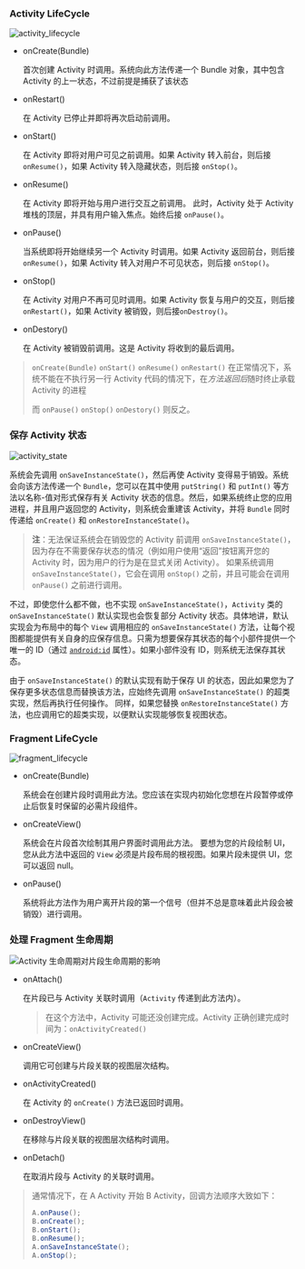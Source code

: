 ### Activity LifeCycle

![activity_lifecycle](https://developer.android.com/images/activity_lifecycle.png?hl=zh-cn)

* onCreate(Bundle)

  首次创建 Activity 时调用。系统向此方法传递一个 Bundle 对象，其中包含 Activity 的上一状态，不过前提是捕获了该状态

* onRestart()

  在 Activity 已停止并即将再次启动前调用。

* onStart()

  在 Activity 即将对用户可见之前调用。如果 Activity 转入前台，则后接 `onResume()`，如果 Activity 转入隐藏状态，则后接 `onStop()`。

* onResume()

  在 Activity 即将开始与用户进行交互之前调用。 此时，Activity 处于 Activity 堆栈的顶层，并具有用户输入焦点。始终后接 `onPause()`。

* onPause()

  当系统即将开始继续另一个 Activity 时调用。如果 Activity 返回前台，则后接 `onResume()`，如果 Activity 转入对用户不可见状态，则后接 `onStop()`。

* onStop()

  在 Activity 对用户不再可见时调用。如果 Activity 恢复与用户的交互，则后接 `onRestart()`，如果 Activity 被销毁，则后接`onDestroy()`。

* onDestory()

  在 Activity 被销毁前调用。这是 Activity 将收到的最后调用。

> `onCreate(Bundle)` `onStart()` `onResume()` `onRestart()` 在正常情况下，系统不能在不执行另一行 Activity 代码的情况下，在*方法返回后*随时终止承载 Activity 的进程
>
> 而 `onPause()` `onStop()` `onDestory()` 则反之。



### 保存 Activity 状态

![activity_state](https://developer.android.com/images/fundamentals/restore_instance.png?hl=zh-cn)

系统会先调用 `onSaveInstanceState()`，然后再使 Activity 变得易于销毁。系统会向该方法传递一个 `Bundle`，您可以在其中使用 `putString()` 和 `putInt()` 等方法以名称-值对形式保存有关 Activity 状态的信息。然后，如果系统终止您的应用进程，并且用户返回您的 Activity，则系统会重建该 Activity，并将 `Bundle` 同时传递给 `onCreate()` 和 `onRestoreInstanceState()`。

> **注**：无法保证系统会在销毁您的 Activity 前调用 `onSaveInstanceState()`，因为存在不需要保存状态的情况（例如用户使用“返回”按钮离开您的 Activity 时，因为用户的行为是在显式关闭 Activity）。 如果系统调用 `onSaveInstanceState()`，它会在调用 `onStop()` 之前，并且可能会在调用 `onPause()` 之前进行调用。

不过，即使您什么都不做，也不实现 `onSaveInstanceState()`，`Activity` 类的 `onSaveInstanceState()` 默认实现也会恢复部分 Activity 状态。具体地讲，默认实现会为布局中的每个 `View` 调用相应的 `onSaveInstanceState()` 方法，让每个视图都能提供有关自身的应保存信息。只需为想要保存其状态的每个小部件提供一个唯一的 ID（通过 [`android:id`](https://developer.android.com/guide/topics/resources/layout-resource.html?hl=zh-cn#idvalue) 属性）。如果小部件没有 ID，则系统无法保存其状态。

由于 `onSaveInstanceState()` 的默认实现有助于保存 UI 的状态，因此如果您为了保存更多状态信息而替换该方法，应始终先调用 `onSaveInstanceState()` 的超类实现，然后再执行任何操作。 同样，如果您替换 `onRestoreInstanceState()` 方法，也应调用它的超类实现，以便默认实现能够恢复视图状态。



### Fragment LifeCycle

![fragment_lifecycle](https://developer.android.com/images/fragment_lifecycle.png?hl=zh-cn)

* onCreate(Bundle)

  系统会在创建片段时调用此方法。您应该在实现内初始化您想在片段暂停或停止后恢复时保留的必需片段组件。

* onCreateView()

  系统会在片段首次绘制其用户界面时调用此方法。 要想为您的片段绘制 UI，您从此方法中返回的 `View` 必须是片段布局的根视图。如果片段未提供 UI，您可以返回 null。

* onPause()

  系统将此方法作为用户离开片段的第一个信号（但并不总是意味着此片段会被销毁）进行调用。



### 处理 Fragment 生命周期

![Activity 生命周期对片段生命周期的影响](https://developer.android.com/images/activity_fragment_lifecycle.png?hl=zh-cn)

* onAttach()

  在片段已与 Activity 关联时调用（`Activity` 传递到此方法内）。

  > 在这个方法中，Activity 可能还没创建完成。Activity 正确创建完成时间为：`onActivityCreated()`

* onCreateView()

  调用它可创建与片段关联的视图层次结构。

* onActivityCreated()

  在 Activity 的 `onCreate()` 方法已返回时调用。

* onDestroyView()

  在移除与片段关联的视图层次结构时调用。

* onDetach()

  在取消片段与 Activity 的关联时调用。

> 通常情况下，在 A Activity 开始 B Activity，回调方法顺序大致如下：
>
> ``` java
> A.onPause();
> B.onCreate();
> B.onStart();
> B.onResume();
> A.onSaveInstanceState();
> A.onStop();
> ```